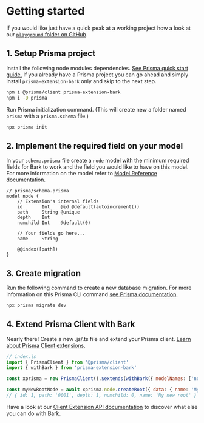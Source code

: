 # Getting started

If you would like just have a quick peak at a working project how a look at our [`playground` folder on GitHub](https://github.com/adamjkb/bark/tree/main/playground).

## 1. Setup Prisma project

Install the following node modules dependencies. [See Prisma quick start guide.](https://www.prisma.io/docs/getting-started/quickstart) If you already have a Prisma project you can go ahead and simply install `prisma-extension-bark` only and skip to the next step.

```bash
npm i @prisma/client prisma-extension-bark 
npm i -D prisma
```

Run Prisma initialization command. (This will create new a folder named `prisma` with a `prisma.schema` file.)

```bash
npx prisma init
```

## 2. Implement the required field on your model

In your `schema.prisma` file create a `node` model with the minimum required fields for Bark to work and the field you would like to have on this model. For more information on the model refer to [Model Reference](model-reference.md) documentation.

```prisma
// prisma/schema.prisma
model node {
    // Extension's internal fields
    id       Int    @id @default(autoincrement())
    path     String @unique
    depth    Int
    numchild Int    @default(0)
    
	// Your fields go here...
    name     String

    @@index([path])
}
```

## 3. Create migration

Run the following command to create a new database migration. For more information on this Prisma CLI command [see Prisma documentation](https://www.prisma.io/docs/reference/api-reference/command-reference#migrate-dev).

```bash
npx prisma migrate dev
```

## 4. Extend Prisma Client with Bark

Nearly there! Create a new .js/.ts file and extend your Prisma client.  [Learn about Prisma Client extensions](https://www.prisma.io/docs/concepts/components/prisma-client/client-extensions#about-prisma-client-extensions).

```js
// index.js
import { PrismaClient } from '@prisma/client'
import { withBark } from 'prisma-extension-bark'

const xprisma = new PrismaClient().$extends(withBark({ modelNames: ['node'] }))

const myNewRootNode = await xprisma.node.createRoot({ data: { name: 'My new root' } })
// { id: 1, path: '0001', depth: 1, numchild: 0, name: 'My new root' }
```

Have a look at our [Client Extension API documentation](/docs/client-extension-api-reference.md) to discover what else you can do with Bark. 
